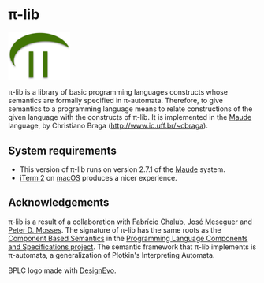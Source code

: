 # &pi;-lib

<p align="left">
<img width=25% src="./logo/pi-logo.png">
</p>

&pi;-lib is a library of basic programming languages constructs whose semantics are formally specified in &pi;-automata. Therefore, to give semantics to a programming language means to relate constructions of the given language with the constructs of &pi;-lib. It is implemented in the [Maude](http://maude.cs.uiuc.edu) language, by Christiano Braga (<http://www.ic.uff.br/~cbraga>).

## System requirements

* This version of &pi;-lib runs on version 2.7.1 of the [Maude](http://maude.cs.uiuc.edu) system. 
* [iTerm 2](https://www.iterm2.com) on [macOS](https://www.apple.com/br/macos/) produces a nicer experience.

## Acknowledgements

&pi;-lib is a result of a collaboration with [Fabrício Chalub](http://fcbr.github.io), [José Meseguer](https://dblp.uni-trier.de/pers/hd/m/Meseguer:Jos=eacute=) and [Peter D. Mosses](http://www.cs.swan.ac.uk/~cspdm/). The signature of &pi;-lib has the same roots as the [Component Based Semantics](https://plancomps.csle.cs.rhul.ac.uk/taosd2015/) in the [Programming Language Components and Specifications project](https://plancomps.csle.cs.rhul.ac.uk/). The semantic framework that &pi;-lib implements is &pi;-automata, a generalization of Plotkin's Interpreting Automata.

<div>BPLC logo made with <a href="https://www.designevo.com/" title="Free Online Logo Maker">DesignEvo</a>.</div>

